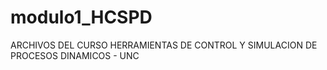 # modulo1_HCSPD
ARCHIVOS DEL CURSO HERRAMIENTAS DE CONTROL Y SIMULACION DE PROCESOS DINAMICOS - UNC 
